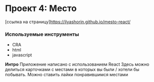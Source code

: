 # Проект 4: Место
[ссылка на страницу]https://ilyashorin.github.io/mesto-react/

### Используемые инструменты

* CRA
* html
* javascript

**Интро**
Приложение написано с использованием React
Здесь можно делиться карточками с местами в которых вы были / хотели бы побывать. 
Можно ставить лайки понравившимся местами





